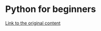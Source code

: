 # Python for beginners

[Link to the original content](https://learn.microsoft.com/pt-br/shows/intro-to-python-development/)
